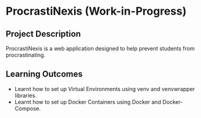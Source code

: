 # ProcrastiNexis (Work-in-Progress)

## Project Description
ProcrastiNexis is a web application designed to help prevent students from procrastinating.

## Learning Outcomes

* Learnt how to set up Virtual Environments using venv and venvwrapper libraries.
* Learnt how to set up Docker Containers using Docker and Docker-Compose.
